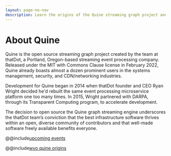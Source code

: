 ```yaml
---
layout: page-no-nav
description: Learn the origins of the Quine streaming graph project and its nod to namesake, philosopher and logician W.V.O. Quine
---
```


# About Quine

Quine is the open source streaming graph project created by the team at thatDot,
a Portland, Oregon-based streaming event processing company. Released under the
MIT with Commons Clause license in February 2022, Quine already boasts almost a
dozen prominent users in the systems management, security, and CDN/networking
industries.

Development for Quine began in 2014 when thatDot founder and CEO Ryan Wright
decided he'd rebuilt the same event processing microservice platform one too
many times. In 2015, Wright partnered with DARPA, through its Transparent
Computing program, to accelerate development.

The decision to open source the Quine graph streaming engine underscores the
thatDot team’s conviction that the best infrastructure software thrives within
an open, diverse community of contributors and that well-made software freely
available benefits everyone.

@@include[upcoming events](includes/about/upcoming-events.md)

@@include[wvo quine origins](includes/about/wvo-quine-origins.md)
